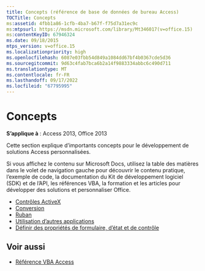 ```yaml
---
title: Concepts (référence de base de données de bureau Access)
TOCTitle: Concepts
ms:assetid: 4fbb1a86-1cfb-4ba7-b67f-f75d7a31ec9c
ms:mtpsurl: https://msdn.microsoft.com/library/Mt346017(v=office.15)
ms:contentKeyID: 67946324
ms.date: 09/18/2015
mtps_version: v=office.15
ms.localizationpriority: high
ms.openlocfilehash: 6087e03fbb54d849a1084dd67bf4b0367cde5d36
ms.sourcegitcommit: 9d63c4fab7bca6b2a14f9883334abbc6c490d711
ms.translationtype: MT
ms.contentlocale: fr-FR
ms.lasthandoff: 09/17/2022
ms.locfileid: "67795995"
---
```

# <a name="concepts"></a>Concepts

**S’applique à** : Access 2013, Office 2013

Cette section explique d’importants concepts pour le développement de solutions Access personnalisées.

Si vous affichez le contenu sur Microsoft Docs, utilisez la table des matières dans le volet de navigation gauche pour découvrir le contenu pratique, l’exemple de code, la documentation du Kit de développement logiciel (SDK) et de l’API, les références VBA, la formation et les articles pour développer des solutions et personnaliser Office.

- [Contrôles ActiveX](activex-controls-access.md)
- [Conversion](conversion.md)
- [Ruban](ribbon.md)
- [Utilisation d’autres applications](working-with-other-applications-access.md)
- [Définir des propriétés de formulaire, d’état et de contrôle](set-form-report-and-control-properties.md)

## <a name="see-also"></a>Voir aussi

- [Référence VBA Access](/office/vba/api/overview/access)
